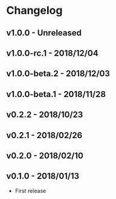 # Changelog

## v1.0.0 - Unreleased



## v1.0.0-rc.1 - 2018/12/04



## v1.0.0-beta.2 - 2018/12/03



## v1.0.0-beta.1 - 2018/11/28



## v0.2.2 - 2018/10/23



## v0.2.1 - 2018/02/26



## v0.2.0 - 2018/02/10



## v0.1.0 - 2018/01/13

- First release
